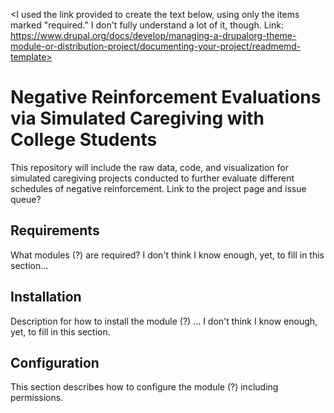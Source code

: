 <I used the link provided to create the text below, using only the items marked "required." I don't fully understand a lot of it, though. Link: https://www.drupal.org/docs/develop/managing-a-drupalorg-theme-module-or-distribution-project/documenting-your-project/readmemd-template>

# Negative Reinforcement Evaluations via Simulated Caregiving with College Students

This repository will include the raw data, code, and visualization for simulated caregiving projects conducted to further evaluate different schedules of negative reinforcement. Link to the project page and issue queue? 


## Requirements

What modules (?) are required? I don't think I know enough, yet, to fill in this section... 


## Installation

Description for how to install the module (?) ... I don't think I know enough, yet, to fill in this section. 


## Configuration

This section describes how to configure the module (?) including permissions. 
